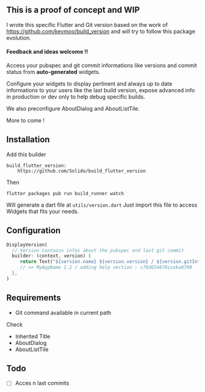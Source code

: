 ## This is a proof of concept and WIP

I wrote this specific Flutter and Git version based on the work of https://github.com/kevmoo/build_version
and will try to follow this package evolution.

#### Feedback and ideas welcome !!

Access your pubspec and git commit informations like versions and commit status from **auto-generated** widgets.

Configure your widgets to display pertinent and always up to date informations to your users like the last build version,
expose advanced info in production or dev only to help debug specific builds.

We also preconfigure AboutDialog and AboutListTile.

More to come !

## Installation

Add this builder

    build_flutter_version:
        https://github.com/Solido/build_flutter_version

Then

    flutter packages pub run build_runner watch
    
Will generate a dart file at `utils/version.dart`
Just import this file to access Widgets that fits your needs.


## Configuration

```dart
DisplayVersion(
  // Version contains infos about the pubspec and last git commit
  builder: (context, version) { 
     return Text("${version.name} ${version.version} / ${version.gitInfo.message} : ${version.gitInfo.sha}");
     // => MyAppName 1.2 / adding help section : c78d654678iozka8790
  },
)
```


## Requirements

- Git command available in current path

Check

- Inherited Title
- AboutDialog
- AboutListTile

## Todo

- [ ] Acces n last commits
